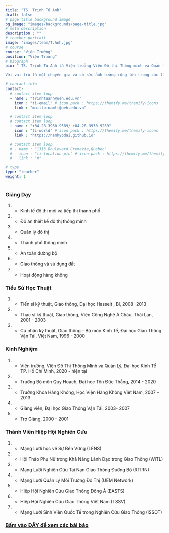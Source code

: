 ```yaml
---
title: "TS. Trịnh Tú Anh"
draft: false
# page title background image
bg_image: "images/backgrounds/page-title.jpg"
# meta description
description : ""
# teacher portrait
image: "images/team/T.Anh.jpg"
# course
course: "Viện Trưởng"
position: "Viện Trưởng"
# biograph
bio: " TS. Trịnh Tú Anh là Viện trưởng Viện Đô thị Thông minh và Quản lý, thuộc trường Công nghệ và Thiết kế, Đại học Kinh tế TP. HCM (UEH-CTD/ISCM). Bên cạnh đó, cô đang là giảng viên thỉnh giảng, giám sát viên và giảng viên hướng dẫn đề tài cho học viên thạc sĩ và tiến sĩ tại các trường đại học quốc tế như Trieste University, Hasselt University, Thammasat University, Handong Global University,… Cô còn là người đồng tổ chức/ tổ chức chính của nhiều hội nghị quốc tế, bao gồm International Conference on Sustainable Development Civil, Urban, and Transportation Engineering (CUTE-2016, 2018), Aviation Future: Challenge and Solution (AFCS, 2020), Resilience by Technology and Design (RTD, 2022), Sustainable University Development: Opportunity and Challenge (SUDOC, 2022).

Với vai trò là một chuyên gia và có sức ảnh hưởng rộng lớn trong các lĩnh vực liên quan đến phát triển bền vững, đô thị thông minh, quy hoạch đô thị và giao thông, an toàn giao thông, kinh tế vận tải và vận hành hàng không, TS. Trịnh Tú Anh đã tham gia thực hiện nhiều dự án trong và ngoài nước. Cô cũng đã nhận được nhiều thành tích xuất sắc trong nghiên cứu học thuật, với nhiều bài công bố trên các tạp chí uy tín, cũng như tại các hội thảo học thuật."

# contact info
contact:
  # contact item loop
  - name : "trinhtuanh@ueh.edu.vn"
    icon : "ti-email" # icon pack : https://themify.me/themify-icons
    link : "mailto:namlt@ueh.edu.vn"

  # contact item loop
  # contact item loop
  - name : "+84-28-3930-9589/ +84-28-3930-9269"
    icon : "ti-world" # icon pack : https://themify.me/themify-icons
    link : "https://namkyodai.github.io"

  # contact item loop
  # - name : "1313 Boulevard Cremazie,Quebec"
  #   icon : "ti-location-pin" # icon pack : https://themify.me/themify-icons
  #   link : "#"

# type
type: "teacher"
weight: 1
---
```



### Giảng Dạy
1. * Kinh tế đô thị mới và tiếp thị thành phố
1. * Đồ án thiết kế đô thị thông minh
1. * Quản lý đô thị
1. * Thành phố thông minh
1. * An toàn đường bộ
1. * Giao thông và sử dụng đất
1. * Hoạt động hàng không


### Tiểu Sử Học Thuật
1. * Tiến sĩ kỹ thuật, Giao thông, Đại học Hasselt , Bỉ, 2008 -2013
1. * Thạc sĩ kỹ thuật, Giao thông, Viện Công Nghệ Á Châu, Thái Lan, 2001 - 2003
1. * Cử nhân kỹ thuật, Giao thông - Bộ môn Kinh Tế, Đại học Giao Thông Vận Tải, Việt Nam, 1996 - 2000

### Kinh Nghiệm
1. * Viện trưởng, Viện Đô Thị Thông Minh và Quản Lý, Đại học Kinh Tế TP. Hồ Chí Minh, 2020 - hiện tại
1. * Trưởng Bộ môn Quy Hoạch, Đại học Tôn Đức Thắng, 2014 - 2020
1. * Trưởng Khoa Hàng Không, Học Viện Hàng Không Việt Nam, 2007 – 2013
1. * Giảng viên, Đại học Giao Thông Vận Tải, 2003- 2007
1. * Trợ Giảng, 2000 – 2001

### Thành Viên Hiệp Hội Nghiên Cứu

1. * Mạng Lưới học về Sự Bền Vững (LENS)
1. * Hội Thảo Phụ Nữ trong Khả Năng Lãnh Đạo trong Giao Thông (WiTL)
1. * Mạng Lưới Nghiên Cứu Tai Nạn Giao Thông Đường Bộ (RTIRN)
1. * Mạng Lưới Quản Lý Môi Trường Đô Thị (UEM Network)
1. * Hiệp Hội Nghiên Cứu Giao Thông Đông Á (EASTS)
1. * Hiệp Hội Nghiên Cứu Giao Thông Việt Nam (TSSV)
1. * Mạng Lưới Sinh Viên Quốc Tế trong Nghiên Cứu Giao Thông (ISSOT)

### [Bấm vào ĐÂY để xem các bài báo](https://scholar.google.com.vn/citations?hl=en&user=aaTLa1UAAAAJ&view_op=list_works&sortby=pubdate)

